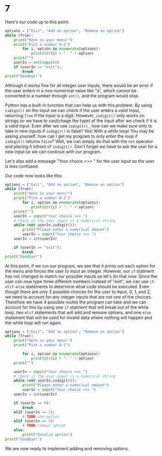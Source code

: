 # 7

Here's our code up to this point:

```python
options = ["Exit", "Add an option", "Remove an option"]
while (True):
    print("Here is your menu!")
    print("Pick a number 0-2")
        for i, option in enumerate(options):
            print(str(i) + ". " + option)
    print("")
    userIn = int(input())
    if (userIn == "exit"):
        break
print("Goodbye!")
```

Although it works fine for all integer user inputs, there would be an error if the user enters in a non-numerical value like "a", which cannot be converted to a number through `int()`, and the program would stop.

Python has a built-in function that can help us with this problem. By using `isdigit()` on the input we can check if the user enters a valid input, returning `True` if the input is a digit. However, `isdigit()` only works on strings so we have to cast\(chage the type\) of the input after we check if it is a valid input. Even after we use `isdigit()` , how can we make sure only to take in new inputs if `isdigit()` is false? Yes! With a while loop! You may be asking yourself, how can I get my program to only enter the loop if `isdigit()` returns `False`? Well, we can simply do that with the `not` operator and placing it infront of `isdigit()`. Don't forget we have to ask the user for a new input so we can continue with our program.

Let's also add a message "Your choice &gt;&gt;&gt; " for the user input so the user is less confused.

Our code now looks like this:

```python
options = ["Exit", "Add an option", "Remove an option"]
while (True):
    print("Here is your menu!")
    print("Pick a number 0-2")
        for i, option in enumerate(options):
            print(str(i) + ". " + option)
    print("")
    userIn = input("Your choice >>> ")
    # check if the user input is a numerical string
    while (not userIn.isdigit()):
        print("Please enter a numerical amount")
        userIn = input("Your choice >>> ")
    userIn = int(userIn)

    if (userIn == "exit"):
        break
print("Goodbye!")
```

At this point, if we run our program, we see that it prints out each option for the menu and forces the user to input an integer. However, our `if` statment has not changed to match our possible inputs so let's do that now. Since the user can now type three different numbers instead of "exit", we can use `if-elif-else` statements to determine what code should be executed. Even though there are only 3 possible choices for the user to input, 0, 1, and 2, we need to account for any integer inputs that are not one of the choices. Therefore we have 4 possible routes the program can take and we can account for this by using one `if` statment that will break out of the while loop, two `elif` statements that will add and remove options, and one `else` statement that wiil be used for invalid data where nothing will happen and the while loop will run again.

```python
options = ["Exit", "Add an option", "Remove an option"]
while (True):
    print("Here is your menu!")
    print("Pick a number 0-2")

        for i, option in enumerate(options):
            print(str(i) + ". " + option)
    print("")

    userIn = input("Your choice >>> ")
    # check if the user input is a numerical string
    while (not userIn.isdigit()):
        print("Please enter a numerical amount")
        userIn = input("Your choice >>> ")
    userIn = int(userIn)

    if (userIn == 0):
        break
    elif (userIn == 1):
        # TODO add option
    elif (userIn == 2):
        # TODO remove option
    else:
        print("Invalid option")
print("Goodbye!")
```

We are now ready to implement adding and removing options.

